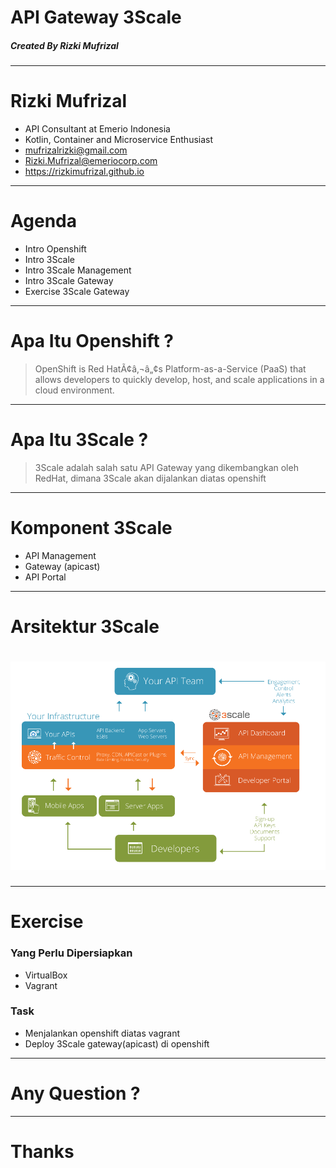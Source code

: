 <!-- $theme: gaia -->

<!-- page_number: true -->

# API Gateway 3Scale
##### Created By Rizki Mufrizal

---
# Rizki Mufrizal
* API Consultant at Emerio Indonesia
* Kotlin, Container and Microservice Enthusiast
* mufrizalrizki@gmail.com
* Rizki.Mufrizal@emeriocorp.com
* https://rizkimufrizal.github.io

---
# Agenda

* Intro Openshift
* Intro 3Scale
* Intro 3Scale Management
* Intro 3Scale Gateway
* Exercise 3Scale Gateway

---
# Apa Itu Openshift ?

>OpenShift is Red HatÃ¢â‚¬â„¢s Platform-as-a-Service (PaaS) that allows developers to quickly develop, host, and scale applications in a cloud environment.

---
# Apa Itu 3Scale ?

>3Scale adalah salah satu API Gateway yang dikembangkan oleh RedHat, dimana 3Scale akan dijalankan diatas openshift

---
# Komponent 3Scale

* API Management
* Gateway (apicast)
* API Portal

---
# Arsitektur 3Scale

# ![3scale-architecture](./api-management-detail-diagram.png)

---
# Exercise

### Yang Perlu Dipersiapkan
* VirtualBox
* Vagrant

### Task
* Menjalankan openshift diatas vagrant
* Deploy 3Scale gateway(apicast) di openshift
---
# Any Question ?
---
# Thanks